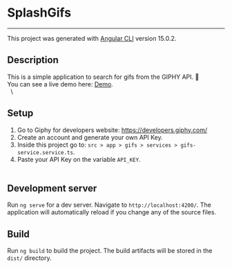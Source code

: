 # SplashGifs

---


This project was generated with [Angular CLI](https://github.com/angular/angular-cli) version 15.0.2.

## Description
This is a simple application to search for gifs from the GIPHY API. 🦔
\
You can see a live demo here: [Demo](https://splashgifs.web.app/).
\
&nbsp;
\
## Setup
1. Go to Giphy for developers website: https://developers.giphy.com/
2. Create an account and generate your own API Key.
3. Inside this project go to: `src > app > gifs > services > gifs-service.service.ts`.
4. Paste your API Key on the variable `API_KEY`.
&nbsp;
\
&nbsp;
## Development server

Run `ng serve` for a dev server. Navigate to `http://localhost:4200/`. The application will automatically reload if you change any of the source files.

## Build

Run `ng build` to build the project. The build artifacts will be stored in the `dist/` directory.

